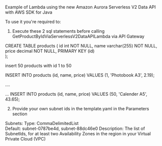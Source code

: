 Example of Lambda using the new Amazon Aurora Serverless V2 Data API with AWS SDK for Java

To use it you're required to:

1) Execute these 2  sql statements before calling GetProductByIdViaServerlessV2DataAPILambda via API Gateway

CREATE TABLE products (
    id int NOT NULL,
    name varchar(255) NOT NULL,
    price decimal NOT NULL,
    PRIMARY KEY (id)    
);

insert 50 products with id 1 to 50

INSERT INTO products (id, name, price)
VALUES (1, 'Photobook A3', 2.19); 

....

...
INSERT INTO products (id, name, price)
VALUES (50, 'Calender A5', 43.65); 

2) Provide your own subnet ids in the template.yaml in the Parameters section

 Subnets:
    Type: CommaDelimitedList  
    Default: subnet-0787be4d, subnet-88dc46e0
    Description: The list of SubnetIds, for at least two Availability Zones in the
      region in your Virtual Private Cloud (VPC)